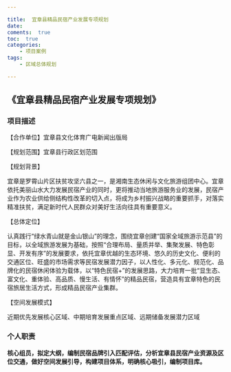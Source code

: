 ```yaml
---

title:  宜章县精品民宿产业发展专项规划
date:  
coments:  true
toc:  true
categories:  
    - 项目案例
tags:
    - 区域总体规划

---
```


## 《宜章县精品民宿产业发展专项规划》 ##

### **项目描述** ###

【合作单位】宜章县文化体育广电新闻出版局

【规划范围】宜章县行政区划范围

【规划背景】

宜章是罗霄山片区扶贫攻坚六县之一，是湘南生态休闲与文化旅游组团中心。宜章依托美丽山水大力发展民宿产业的同时，更将推动当地旅游服务业的发展，民宿产业作为农业供给侧结构性改革的切入点，将成为乡村振兴战略的重要抓手，对落实精准扶贫，满足新时代人民群众对美好生活向往具有重要意义。

【总体定位】

认真践行“绿水青山就是金山银山”的理念，围绕宜章创建“国家全域旅游示范县”的目标，以全域旅游发展为基础，按照“合理布局、量质并举、集聚发展、特色彰显、开发有序”的发展要求，依托宜章优越的生态环境、悠久的历史文化、便利的交通区位、旺盛的市场需求等民宿发展潜力因子，以人性化、多元化、规范化、品牌化的民宿休闲体验为载体，以“特色民宿+”的发展思路，大力培育一批“显生态、富文化、重体验、高品质、慢生活、有情怀”的精品民宿，营造具有宜章特色的民宿旅居生活方式，形成精品民宿产业集群。

【空间发展模式】

近期优先发展核心区域、中期培育发展重点区域、远期储备发展潜力区域

### **个人职责** ###

**核心组员，拟定大纲，编制民宿品牌引入匹配评估，分析宜章县民宿产业资源及区位交通，做好空间发展引导，构建项目体系，明确核心吸引，编制项目库。**
